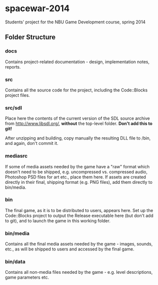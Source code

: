 spacewar-2014
=============

Students' project for the NBU Game Development course, spring 2014


Folder Structure
----------------

### docs

Contains project-related documentation - design, implementation notes, reports.

### src

Contains all the source code for the project, including the Code::Blocks project files.

### src/sdl

Place here the contents of the current version of the SDL source archive from http://www.libsdl.org/, **without** the top-level folder. **Don't add this to git!**

After unzipping and building, copy manually the resulting DLL file to /bin, and again, don't commit it.

### mediasrc

If some of media assets needed by the game have a "raw" format which doesn't need to be shipped, e.g. uncompressed vs. compressed audio, Photoshop PSD files for art etc., place them here. If assets are created directly in their final, shipping format (e.g. PNG files), add them directly to bin/media.

### bin

The final game, as it is to be distributed to users, appears here. Set up the Code::Blocks project to output the Release executable here (but don't add to git), and to launch the game in this working folder.

### bin/media

Contains all the final media assets needed by the game - images, sounds, etc., as will be shipped to users and accessed by the final game.

### bin/data

Contains all non-media files needed by the game - e.g. level descriptions, game parameters etc.